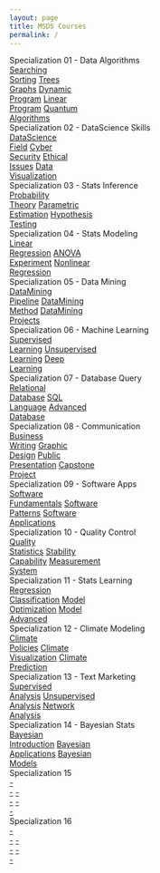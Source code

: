 ```yaml
---
layout: page
title: MSDS Courses
permalink: /
---
```


<div class="row" style="grid-template-columns: 1fr 1fr;">
  <div class="btn text">
    <div class="btn name">Specialization 01 - Data Algorithms</div>
    <div class="row" style="grid-template-columns: 1fr 1fr 1fr 1fr 1fr;">
      <a href="/01-MSDS/MSDS01/" class="btn box1">Searching<br>Sorting</a>
      <a href="/01-MSDS/MSDS02/" class="btn box2">Trees<br>Graphs</a>
      <a href="/01-MSDS/MSDS03/" class="btn box3">Dynamic<br>Program</a>
      <a href="/01-MSDS/MSDS04/" class="btn box4">Linear<br>Program</a>
      <a href="/01-MSDS/MSDS05/" class="btn box5">Quantum<br>Algorithms</a>
    </div>
  </div>
  <div class="btn text">
    <div class="btn name">Specialization 02 - DataScience Skills</div>
    <div class="row" style="grid-template-columns: 1fr 1fr 1fr 1fr;">
      <a href="/01-MSDS/MSDS06/" class="btn box1">DataScience<br>Field</a>
      <a href="/01-MSDS/MSDS07/" class="btn box2">Cyber<br>Security</a>
      <a href="/01-MSDS/MSDS08/" class="btn box3">Ethical<br>Issues</a>
      <a href="/01-MSDS/MSDS09/" class="btn box4">Data<br>Visualization</a>
    </div>
  </div>
</div>

<div class="row" style="grid-template-columns: 1fr 1fr;">
  <div class="btn text">
    <div class="btn name">Specialization 03 - Stats Inference</div>
    <div class="row" style="grid-template-columns: 1fr 1fr 1fr;">
      <a href="/01-MSDS/MSDS10/" class="btn box1">Probability<br>Theory</a>
      <a href="/01-MSDS/MSDS11/" class="btn box2">Parametric<br>Estimation</a>
      <a href="/01-MSDS/MSDS12/" class="btn box3">Hypothesis<br>Testing</a>
    </div>
  </div>
  <div class="btn text">
    <div class="btn name">Specialization 04 - Stats Modeling</div>
    <div class="row" style="grid-template-columns: 1fr 1fr 1fr;">
      <a href="/01-MSDS/MSDS13/" class="btn box1">Linear<br>Regression</a>
      <a href="/01-MSDS/MSDS14/" class="btn box2">ANOVA<br>Experiment</a>
      <a href="/01-MSDS/MSDS15/" class="btn box3">Nonlinear<br>Regression</a>
    </div>
  </div>
</div>

<div class="row" style="grid-template-columns: 1fr 1fr;">
  <div class="btn text">
    <div class="btn name">Specialization 05 - Data Mining</div>
    <div class="row" style="grid-template-columns: 1fr 1fr 1fr;">
      <a href="/01-MSDS/MSDS16/" class="btn box1">DataMining<br>Pipeline</a>
      <a href="/01-MSDS/MSDS17/" class="btn box2">DataMining<br>Method</a>
      <a href="/01-MSDS/MSDS18/" class="btn box3">DataMining<br>Projects</a>
    </div>
  </div>
  <div class="btn text">
    <div class="btn name">Specialization 06 - Machine Learning</div>
    <div class="row" style="grid-template-columns: 1fr 1fr 1fr;">
      <a href="/01-MSDS/MSDS19/" class="btn box1">Supervised<br>Learning</a>
      <a href="/01-MSDS/MSDS20/" class="btn box2">Unsupervised<br>Learning</a>
      <a href="/01-MSDS/MSDS21/" class="btn box3">Deep<br>Learning</a>
    </div>
  </div>
</div>

<div class="row" style="grid-template-columns: 1fr 1fr;">
  <div class="btn text">
    <div class="btn name">Specialization 07 - Database Query</div>
    <div class="row" style="grid-template-columns: 1fr 1fr 1fr;">
      <a href="/01-MSDS/MSDS22/" class="btn box1">Relational<br>Database</a>
      <a href="/01-MSDS/MSDS23/" class="btn box2">SQL<br>Language</a>
      <a href="/01-MSDS/MSDS24/" class="btn box3">Advanced<br>Database</a>
    </div>
  </div>
  <div class="btn text">
    <div class="btn name">Specialization 08 - Communication</div>
    <div class="row" style="grid-template-columns: 1fr 1fr 1fr 1fr;">
      <a href="/01-MSDS/MSDS25/" class="btn box1">Business<br>Writing</a>
      <a href="/01-MSDS/MSDS26/" class="btn box2">Graphic<br>Design</a>
      <a href="/01-MSDS/MSDS27/" class="btn box3">Public<br>Presentation</a>
      <a href="/01-MSDS/MSDS28/" class="btn box4">Capstone<br>Project</a>
    </div>
  </div>
</div>

<div class="row" style="grid-template-columns: 1fr 1fr;">
  <div class="btn text">
    <div class="btn name">Specialization 09 - Software Apps</div>
    <div class="row" style="grid-template-columns: 1fr 1fr 1fr;">
      <a href="/01-MSDS/MSDS29/" class="btn box1">Software<br>Fundamentals</a>
      <a href="/01-MSDS/MSDS30/" class="btn box2">Software<br>Patterns</a>
      <a href="/01-MSDS/MSDS31/" class="btn box3">Software<br>Applications</a>
    </div>
  </div>
  <div class="btn text">
    <div class="btn name">Specialization 10 - Quality Control</div>
    <div class="row" style="grid-template-columns: 1fr 1fr 1fr;">
      <a href="/01-MSDS/MSDS32/" class="btn box1">Quality<br>Statistics</a>
      <a href="/01-MSDS/MSDS33/" class="btn box2">Stability<br>Capability</a>
      <a href="/01-MSDS/MSDS34/" class="btn box3">Measurement<br>System</a>
    </div>
  </div>
</div>

<div class="row" style="grid-template-columns: 1fr 1fr;">
  <div class="btn text">
    <div class="btn name">Specialization 11 - Stats Learning</div>
    <div class="row" style="grid-template-columns: 1fr 1fr 1fr;">
      <a href="/01-MSDS/MSDS35/" class="btn box1">Regression<br>Classification</a>
      <a href="/01-MSDS/MSDS36/" class="btn box2">Model<br>Optimization</a>
      <a href="/01-MSDS/MSDS37/" class="btn box3">Model<br>Advanced</a>
    </div>
  </div>
  <div class="btn text">
    <div class="btn name">Specialization 12 - Climate Modeling</div>
    <div class="row" style="grid-template-columns: 1fr 1fr 1fr;">
      <a href="/01-MSDS/MSDS38/" class="btn box1">Climate<br>Policies</a>
      <a href="/01-MSDS/MSDS39/" class="btn box2">Climate<br>Visualization</a>
      <a href="/01-MSDS/MSDS40/" class="btn box3">Climate<br>Prediction</a>
    </div>
  </div>
</div>

<div class="row" style="grid-template-columns: 1fr 1fr;">
  <div class="btn text">
    <div class="btn name">Specialization 13 - Text Marketing</div>
    <div class="row" style="grid-template-columns: 1fr 1fr 1fr;">
      <a href="/01-MSDS/MSDS41/" class="btn box1">Supervised<br>Analysis</a>
      <a href="/01-MSDS/MSDS42/" class="btn box2">Unsupervised<br>Analysis</a>
      <a href="/01-MSDS/MSDS43/" class="btn box3">Network<br>Analysis</a>
    </div>
  </div>
  <div class="btn text">
    <div class="btn name">Specialization 14 - Bayesian Stats</div>
    <div class="row" style="grid-template-columns: 1fr 1fr 1fr;">
      <a href="/01-MSDS/MSDS44/" class="btn box1">Bayesian<br>Introduction</a>
      <a href=""                 class="btn box2">Bayesian<br>Applications</a>
      <a href=""                 class="btn box3">Bayesian<br>Models</a>
    </div>
  </div>
</div>

<div class="row" style="grid-template-columns: 1fr 1fr;">
  <div class="btn text">
    <div class="btn name">Specialization 15</div>
    <div class="row" style="grid-template-columns: 1fr 1fr 1fr;">
      <a href=""                 class="btn box1">-<br>-</a>
      <a href=""                 class="btn box2">-<br>-</a>
      <a href=""                 class="btn box3">-<br>-</a>
    </div>
  </div>
  <div class="btn text">
    <div class="btn name">Specialization 16</div>
    <div class="row" style="grid-template-columns: 1fr 1fr 1fr;">
      <a href=""                 class="btn box1">-<br>-</a>
      <a href=""                 class="btn box2">-<br>-</a>
      <a href=""                 class="btn box3">-<br>-</a>
    </div>
  </div>
</div>
